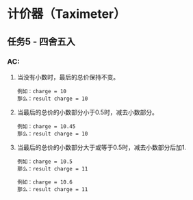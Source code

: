 # 计价器（Taximeter）

## 任务5 - 四舍五入

### AC:

1. 当没有小数时，最后的总价保持不变。

	```
	例如：charge = 10
	那么：result charge = 10
	```

2. 当最后的总价的小数部分小于0.5时，减去小数部分。

	```
	例如：charge = 10.45
	那么：result charge = 10
	```
3. 当最后的总价的小数部分大于或等于0.5时，减去小数部分后加1.

	```
	例如：charge = 10.5
	那么：result charge = 11

	例如：charge = 10.6
	那么：result charge = 11
	```